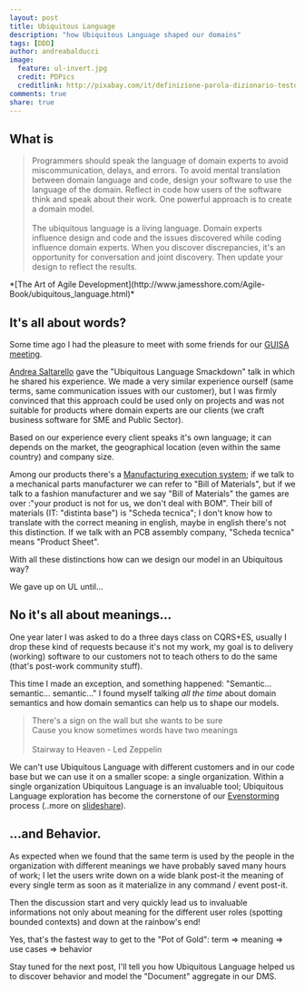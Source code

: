 ```yaml
---
layout: post
title: Ubiquitous Language
description: "how Ubiquitous Language shaped our domains"
tags: [DDD]
author: andreabalducci
image:
  feature: ul-invert.jpg
  credit: PDPics
  creditlink: http://pixabay.com/it/definizione-parola-dizionario-testo-390785/
comments: true
share: true
---
```


## What is
<blockquote>
Programmers should speak the language of domain experts to avoid
miscommunication, delays, and errors. To avoid mental translation between domain
language and code, design your software to use the language of the domain.
Reflect in code how users of the software think and speak about their work.
One powerful approach is to create a domain model.
<br/><br/>
The ubiquitous language is a living language. Domain experts influence design
and code and the issues discovered while coding influence domain experts.
When you discover discrepancies, it's an opportunity for conversation and joint
discovery. Then update your design to reflect the results.
</blockquote>
*[The Art of Agile Development](http://www.jamesshore.com/Agile-Book/ubiquitous_language.html)*


## It's all about words?
Some time ago I had the pleasure to meet with some friends for our
[GUISA meeting](http://www.eventbrite.it/e/guisa-meeting-1-tickets-2972429617).

[Andrea Saltarello](https://twitter.com/andysal74) gave the
"Ubiquitous Language Smackdown" talk in which he shared his experience.
We made a very similar experience ourself (same terms, same communication issues
with our customer), but I was firmly convinced that this approach could be used
only on projects and was not suitable for products where domain experts are our
clients (we craft business software for SME and Public Sector).

Based on our experience every client speaks it's own language;
it can depends on the market, the geographical location (even within the same
country) and company size.

Among our products there's a [Manufacturing execution system](http://en.wikipedia.org/wiki/Manufacturing_execution_system);
if we talk to a mechanical parts manufacturer we can refer to "Bill of Materials",
but if we talk to a fashion manufacturer and we say "Bill of Materials" the games
are over :"your product is not for us, we don't deal with BOM".
Their bill of materials (IT: "distinta base") is "Scheda tecnica"; I don't know
how to translate with the correct meaning in english, maybe in english there's
not this distinction. If we talk with an PCB assembly company, "Scheda tecnica"
means "Product Sheet".

With all these distinctions how can we design our model in an Ubiquitous way?

We gave up on UL until...

## No it's all about meanings...

One year later I was asked to do a three days class on CQRS+ES, usually I drop
these kind of requests because it's not my work, my goal is to delivery
(working) software to our customers not to teach others to do the same
(that's post-work community stuff).

This time I made an exception, and something happened: "Semantic... semantic...
semantic..." I found myself talking *all the time* about domain semantics and
how domain semantics can help us to shape our models.

<blockquote>
There's a sign on the wall but she wants to be sure<br/>  
Cause you know sometimes words have two meanings<br/>
<br/>
Stairway to Heaven - Led Zeppelin
</blockquote>

We can't use Ubiquitous Language with different customers and in our code base
but we can use it on a smaller scope: a single organization.
Within a single organization Ubiquitous Language is an invaluable tool;
Ubiquitous Language exploration has become the cornerstone of our
[Evenstorming](http://ziobrando.blogspot.it/2013/11/introducing-event-storming.html)
process (..more on [slideshare](http://www.slideshare.net/andreabalducci/alam-aeki-guida-illustrata-alla-modellazione-di-un-dominio-con-event-sourcing-event-storming)).

## ...and Behavior.
As expected when we found that the same term is used by the people in the
organization with different meanings we have probably saved many hours of work;
I let the users write down on a wide blank post-it the meaning of every single
term as soon as it materialize in any command / event post-it.

Then the discussion start and very quickly lead us to invaluable informations
not only about meaning for the different user roles (spotting bounded contexts)
and down at the rainbow's end!

Yes, that's the fastest way to get to the "Pot of Gold":
term => meaning => use cases => behavior

Stay tuned for the next post, I'll tell you how Ubiquitous Language helped us
to discover behavior and model the "Document" aggregate in our DMS.
